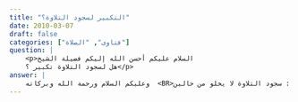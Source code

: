 ```yaml
---
title: "التكبير لسجود التلاوة؟"
date: 2010-03-07
draft: false
categories: ["فتاوى", "الصلاة"]
question: |
    <p>السلام عليكم أحسن الله إليكم فضيلة الشيخ 
    هل لسجود التلاوة تكبير ؟</p>
answer: |
    وعليكم السلام ورحمة الله وبركاته  <BR>سجود التلاوة لا يخلو من حالين : <BR>الأولى : خارج الصلاة، والراجح أنه ليس فيه تكبير لكثرة النصوص الواردة في سجود التلاوة وليس فيها ذكر التكبير وسجود التلاة ليس بصلاة على الراجح من أهل العلم . <BR>وهو رواية في مذهب الإمام مالك أعني عدم التكبير في هذه الحالة .ينظر الذخيرة(2/412) <BR>ولا يصح الاستدلال بحديث عبد الله بن عمرعن نافع عن ابن عمر قال: (( كان رسول الله صَلَّى اللَّهُ عَلَيْهِ وَسَلَّمَ يقرأ علينا القران، فإذا مر بالسجدة؛ كبر وسجد وسجدنا)) . فهو حديث ضعيف لأجل عبد الله بن عمر- وهو العمري <BR>المكبر- ضعيف . <BR> الثانية : أن يكون في الصلاة ، فهنا يكبر لأنه سنخفض إلى السجود ويرتفع بعده ففي حديث أَبِى هُرَيْرَةَ أَنَّهُ كَانَ يُصَلِّى بِهِمْ ، فَيُكَبِّرُ كُلَّمَا خَفَضَ وَرَفَعَ ، فَإِذَا انْصَرَفَ قَالَ إِنِّى لأَشْبَهُكُمْ صَلاَةً بِرَسُولِ اللَّهِ   صلى الله عليه وسلم   رواه البخاري ومسلم . <BR>وهذا هو مذهب الجمهور . ينظر :المغني (3/91) <BR> والله أعلم .
---
```


